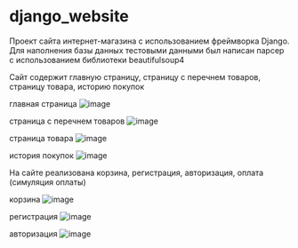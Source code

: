 # django_website

Проект сайта интернет-магазина с использованием фреймворка Django. Для наполнения базы данных тестовыми данными был написан парсер с использованием библиотеки beautifulsoup4

Сайт содержит главную страницу, страницу с перечнем товаров, страницу товара,  историю покупок

главная страница
![image](https://user-images.githubusercontent.com/49985639/216941783-5594af64-8b3a-4df8-9544-d8368de45758.png)

страница с перечнем товаров
![image](https://user-images.githubusercontent.com/49985639/216927358-177932e8-3b50-4c60-935f-2d966ca3d5c8.png)

страница товара
![image](https://user-images.githubusercontent.com/49985639/216927574-3f9f3921-f228-4849-a25c-946bd7d2201a.png)

история покупок
![image](https://user-images.githubusercontent.com/49985639/216927763-6b84a51d-0e69-41be-93ca-3bfb4d87c2b0.png)

На сайте реализована корзина, регистрация, авторизация, оплата (симуляция оплаты)

корзина
![image](https://user-images.githubusercontent.com/49985639/216928153-64f16ed8-c096-4afe-9334-0fe05fd16600.png)

регистрация
![image](https://user-images.githubusercontent.com/49985639/216928334-4a857ecb-f122-4d0f-97e2-e37e9b2b6023.png)

авторизация
![image](https://user-images.githubusercontent.com/49985639/216928442-fb59d070-ff91-4b44-bb65-996e8ab2fdc8.png)



